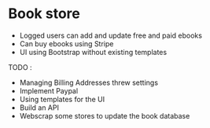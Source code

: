 <h1> Book store </h1>

- Logged users can add and update free and paid ebooks
- Can buy ebooks using Stripe
- UI using Bootstrap without existing templates

TODO :

- Managing Billing Addresses threw settings
- Implement Paypal
- Using templates for the UI
- Build an API
- Webscrap some stores to update the book database
